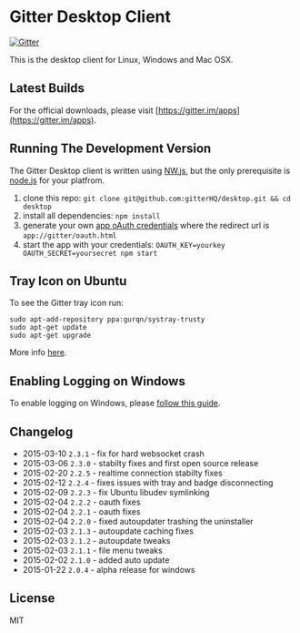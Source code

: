 Gitter Desktop Client
=====================

[![Gitter](https://badges.gitter.im/Join%20Chat.svg)](https://gitter.im/gitterHQ/desktop?utm_source=badge&utm_medium=badge&utm_campaign=pr-badge&utm_content=badge)

This is the desktop client for Linux, Windows and Mac OSX.

Latest Builds
-------------

For the official downloads, please visit [https://gitter.im/apps](https://gitter.im/apps).

Running The Development Version
-------------------------------

The Gitter Desktop client is written using [NW.js](http://nwjs.io/), but the only prerequisite is [node.js](http://nodejs.org/download) for your platfrom.

1. clone this repo: `git clone git@github.com:gitterHQ/desktop.git && cd desktop`
2. install all dependencies: `npm install`
3. generate your own [app oAuth credentials](https://developer.gitter.im/apps) where the redirect url is `app://gitter/oauth.html`
4. start the app with your credentials: `OAUTH_KEY=yourkey OAUTH_SECRET=yoursecret npm start`

Tray Icon on Ubuntu
-------------------
To see the Gitter tray icon run:

```
sudo apt-add-repository ppa:gurqn/systray-trusty
sudo apt-get update
sudo apt-get upgrade
```

More info [here](http://ubuntuforums.org/showthread.php?t=2217458).

Enabling Logging on Windows
---------------------------
To enable logging on Windows, please [follow this guide](https://gist.github.com/trevorah/bfeb4ad69e4633dc76c5).


Changelog
---------
* 2015-03-10 `2.3.1` - fix for hard websocket crash
* 2015-03-06 `2.3.0` - stabilty fixes and first open source release
* 2015-02-20 `2.2.5` - realtime connection stabilty fixes
* 2015-02-12 `2.2.4` - fixes issues with tray and badge disconnecting
* 2015-02-09 `2.2.3` - fix Ubuntu libudev symlinking
* 2015-02-04 `2.2.2` - oauth fixes
* 2015-02-04 `2.2.1` - oauth fixes
* 2015-02-04 `2.2.0` - fixed autoupdater trashing the uninstaller
* 2015-02-03 `2.1.3` - autoupdate caching fixes
* 2015-02-03 `2.1.2` - autoupdate tweaks
* 2015-02-03 `2.1.1` - file menu tweaks
* 2015-02-02 `2.1.0` - added auto update
* 2015-01-22 `2.0.4` - alpha release for windows

License
-------

MIT
